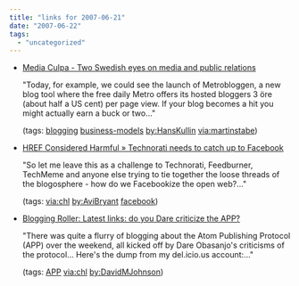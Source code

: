 ```yaml
---
title: "links for 2007-06-21"
date: "2007-06-22"
tags: 
  - "uncategorized"
---
```


- [Media Culpa - Two Swedish eyes on media and public relations](http://www.kullin.net/2007_06_01_mc.html#7256000899188921302)
    
    "Today, for example, we could see the launch of Metrobloggen, a new blog tool where the free daily Metro offers its hosted bloggers 3 öre (about half a US cent) per page view. If your blog becomes a hit you might actually earn a buck or two..."
    
    (tags: [blogging](http://del.icio.us/heinzwittenbrink/blogging) [business-models](http://del.icio.us/heinzwittenbrink/business-models) [by:HansKullin](http://del.icio.us/heinzwittenbrink/by:HansKullin) [via:martinstabe](http://del.icio.us/heinzwittenbrink/via:martinstabe))
    
- [HREF Considered Harmful » Technorati needs to catch up to Facebook](http://smallthought.com/avi/?p=24)
    
    "So let me leave this as a challenge to Technorati, Feedburner, TechMeme and anyone else trying to tie together the loose threads of the blogosphere - how do we Facebookize the open web?..."
    
    (tags: [via:chl](http://del.icio.us/heinzwittenbrink/via:chl) [by:AviBryant](http://del.icio.us/heinzwittenbrink/by:AviBryant) [facebook](http://del.icio.us/heinzwittenbrink/facebook))
    
- [Blogging Roller: Latest links: do you Dare criticize the APP?](http://rollerweblogger.org/roller/entry/latest_links17)
    
    "There was quite a flurry of blogging about the Atom Publishing Protocol (APP) over the weekend, all kicked off by Dare Obasanjo's criticisms of the protocol... Here's the dump from my del.icio.us account:..."
    
    (tags: [APP](http://del.icio.us/heinzwittenbrink/APP) [via:chl](http://del.icio.us/heinzwittenbrink/via:chl) [by:DavidMJohnson](http://del.icio.us/heinzwittenbrink/by:DavidMJohnson))

